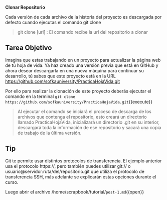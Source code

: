 **Clonar Repositorio**

Cada versión de cada archivo de la historia del proyecto es descargada por defecto cuando ejecutas el comando git clone

> git clone [url] : El comando recibe la url del repositorio a clonar

## Tarea Objetivo

Imagina que estas trabajando en un proyecto para actualizar la página web de tú hoja de vida. Ya haz creado una versión previa que está en GitHub y ahora desear descargarla en una nueva máquina para continuar su desarrollo, tú sabes que este proyecto está en la URL https://github.com/sofkauniversity/PracticaHojaVida.git

Por ello para realizar la clonación de este proyecto deberás ejecutar el comando en la terminal `git clone https://github.com/sofkauniversity/PracticaHojaVida.git`{{execute}}

> Al ejecutar el comando se iniciará el proceso de descarga de los archivos que contenga el repositorio, esto creará un directorio llamado PracticaHojaVida, inicializará un directorio .git en su interior, descargará toda la información de ese repositorio y sacará una copia de trabajo de la última versión.

## Tip

Git te permite usar distintos protocolos de transferencia. El ejemplo anterior usa el protocolo https://, pero también puedes utilizar git:// o usuario@servidor:ruta/del/repositorio.git que utiliza el protocolo de transferencia SSH, más adelante se explicarán estas opciones durante el curso.

Luego abrir el archivo /home/scrapbook/tutorial/`post-1.md`{{open}}
